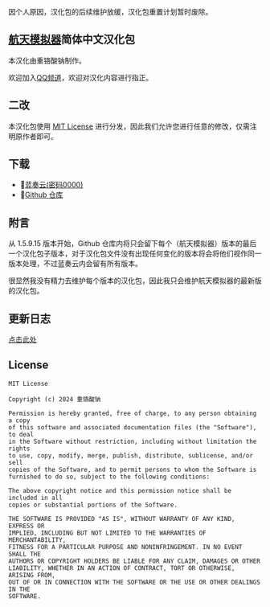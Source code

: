因个人原因，汉化包的后续维护放缓，汉化包重置计划暂时废除。

## [航天模拟器](https://www.spaceflightsimulator.com/)简体中文汉化包

本汉化由重铬酸钠制作。

欢迎加入[QQ频道](https://pd.qq.com/s/fmn80df6s)，欢迎对汉化内容进行指正。

## 二改

本汉化包使用 [MIT License](#license) 进行分发，因此我们允许您进行任意的修改，仅需注明原作者即可。

## 下载

 * 🔗[蓝奏云(密码0000)](https://thenight.lanzoue.com/b0559q3yd)  
 * 🔗[Github 仓库](https://github.com/sTheNight/Spaceflight-Simulator-CNlang)

## 附言

从 1.5.9.15 版本开始，Github 仓库内将只会留下每个（航天模拟器）版本的最后一个汉化包子版本，对于汉化包文件没有出现任何变化的版本将会将他们视作同一版本处理，不过蓝奏云内会留有所有版本。

很显然我没有精力去维护每个版本的汉化包，因此我只会维护航天模拟器的最新版的汉化包。

## 更新日志

[点击此处](https://sfscn.sthenight.top/changelog)

## License

```
MIT License

Copyright (c) 2024 重铬酸钠

Permission is hereby granted, free of charge, to any person obtaining a copy
of this software and associated documentation files (the "Software"), to deal
in the Software without restriction, including without limitation the rights
to use, copy, modify, merge, publish, distribute, sublicense, and/or sell
copies of the Software, and to permit persons to whom the Software is
furnished to do so, subject to the following conditions:

The above copyright notice and this permission notice shall be included in all
copies or substantial portions of the Software.

THE SOFTWARE IS PROVIDED "AS IS", WITHOUT WARRANTY OF ANY KIND, EXPRESS OR
IMPLIED, INCLUDING BUT NOT LIMITED TO THE WARRANTIES OF MERCHANTABILITY,
FITNESS FOR A PARTICULAR PURPOSE AND NONINFRINGEMENT. IN NO EVENT SHALL THE
AUTHORS OR COPYRIGHT HOLDERS BE LIABLE FOR ANY CLAIM, DAMAGES OR OTHER
LIABILITY, WHETHER IN AN ACTION OF CONTRACT, TORT OR OTHERWISE, ARISING FROM,
OUT OF OR IN CONNECTION WITH THE SOFTWARE OR THE USE OR OTHER DEALINGS IN THE
SOFTWARE.
```